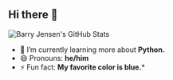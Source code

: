 ## Hi there 👋

![Barry Jensen's GitHub Stats](https://github-readme-stats.vercel.app/api?username=barryjensen-dev&show_icons=true&theme=radical)

- 🌱 I’m currently learning more about **Python.**
- 😄 Pronouns: **he/him**
- ⚡ Fun fact: **My favorite color is blue.***
